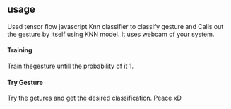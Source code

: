 ## usage 
Used tensor flow javascript Knn classifier to classify gesture and Calls out the gesture by itself using KNN model. It uses webcam of your system.

#### Training
Train thegesture untill the probability of it 1.

#### Try Gesture
Try the getures and get the desired classification.
Peace xD
